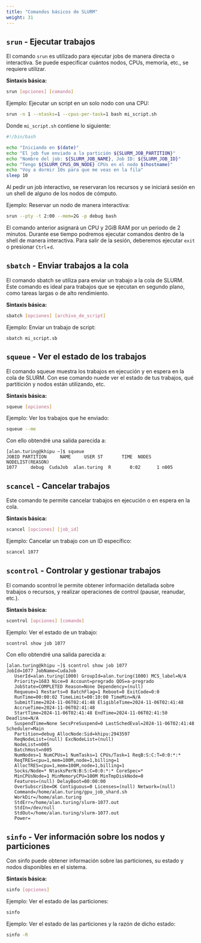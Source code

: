 ```yaml
---
title: "Comandos básicos de SLURM"
weight: 31
---
```



## `srun` - Ejecutar trabajos

El comando `srun` es utilizado para ejecutar jobs de manera directa o interactiva. Se puede especificar cuántos nodos, CPUs, memoria, etc., se requiere utilizar.

**Sintaxis básica:**

```bash
srun [opciones] [comando]
```
Ejemplo: Ejecutar un script en un solo nodo con una CPU:

```bash
srun -n 1 --ntasks=1 --cpus-per-task=1 bash mi_script.sh
```

Donde `mi_script.sh` contiene lo siguiente:

```bash
#!/bin/bash

echo "Iniciando en $(date)"
echo "El job fue enviado a la partición ${SLURM_JOB_PARTITION}"
echo "Nombre del job: ${SLURM_JOB_NAME}, Job ID: ${SLURM_JOB_ID}"
echo "Tengo ${SLURM_CPUS_ON_NODE} CPUs en el nodo $(hostname)"
echo "Voy a dormir 10s para que me veas en la fila"
sleep 10 
```
Al pedir un job interactivo, se reservaran los recursos y se iniciará sesión en un shell de alguno de los nodos de cómputo. 

Ejemplo: Reservar un nodo de manera interactiva:

```bash
srun --pty -t 2:00 --mem=2G -p debug bash
```
El comando anterior asignará un CPU y 2GiB RAM por un periodo de 2 minutos. Durante ese tiempo podremos ejecutar comandos dentro de la shell de manera interactiva. Para salir de la sesión, deberemos ejecutar `exit` o presionar `Ctrl`+`d`.


## `sbatch` - Enviar trabajos a la cola

El comando sbatch se utiliza para enviar un trabajo a la cola de SLURM. Este comando es ideal para trabajos que se ejecutan en segundo plano, como tareas largas o de alto rendimiento.

**Sintaxis básica:**

```bash
sbatch [opciones] [archivo_de_script]
```

Ejemplo: Enviar un trabajo de script:

```
sbatch mi_script.sb
```


## `squeue` - Ver el estado de los trabajos

El comando squeue muestra los trabajos en ejecución y en espera en la cola de SLURM. Con ese comando nuede ver el estado de tus trabajos, qué partitición y nodos están utilizando, etc.

**Sintaxis básica:**

```bash
squeue [opciones]
```

Ejemplo: Ver los trabajos que he enviado:

```bash
squeue --me
```
Con ello obtendré una salida parecida a:

```text
[alan.turing@khipu ~]$ squeue
JOBID PARTITION     NAME     USER ST       TIME  NODES NODELIST(REASON)
1077     debug  CudaJob  alan.turing  R       0:02      1 n005
```

## `scancel` - Cancelar trabajos

Este comando te permite cancelar trabajos en ejecución o en espera en la cola.

**Sintaxis básica:**

```bash
scancel [opciones] [job_id]
```

Ejemplo: Cancelar un trabajo con un ID específico:

```bash
scancel 1077
```

## `scontrol` - Controlar y gestionar trabajos

El comando scontrol le permite obtener información detallada sobre trabajos o recursos, y realizar operaciones de control (pausar, reanudar, etc.).

**Sintaxis básica:**

```bash
scontrol [opciones] [comando]
```

Ejemplo: Ver el estado de un trabajo:

```bash
scontrol show job 1077
```

Con ello obtendré una salida parecida a:

```text
[alan.turing@khipu ~]$ scontrol show job 1077
JobId=1077 JobName=CudaJob
   UserId=alan.turing(1000) GroupId=alan.turing(1000) MCS_label=N/A
   Priority=1683 Nice=0 Account=pregrado QOS=a-pregrado
   JobState=COMPLETED Reason=None Dependency=(null)
   Requeue=1 Restarts=0 BatchFlag=1 Reboot=0 ExitCode=0:0
   RunTime=00:00:02 TimeLimit=00:10:00 TimeMin=N/A
   SubmitTime=2024-11-06T02:41:48 EligibleTime=2024-11-06T02:41:48
   AccrueTime=2024-11-06T02:41:48
   StartTime=2024-11-06T02:41:48 EndTime=2024-11-06T02:41:50 Deadline=N/A
   SuspendTime=None SecsPreSuspend=0 LastSchedEval=2024-11-06T02:41:48 Scheduler=Main
   Partition=debug AllocNode:Sid=khipu:2943597
   ReqNodeList=(null) ExcNodeList=(null)
   NodeList=n005
   BatchHost=n005
   NumNodes=1 NumCPUs=1 NumTasks=1 CPUs/Task=1 ReqB:S:C:T=0:0:*:*
   ReqTRES=cpu=1,mem=100M,node=1,billing=1
   AllocTRES=cpu=1,mem=100M,node=1,billing=1
   Socks/Node=* NtasksPerN:B:S:C=0:0:*:* CoreSpec=*
   MinCPUsNode=1 MinMemoryCPU=100M MinTmpDiskNode=0
   Features=(null) DelayBoot=00:00:00
   OverSubscribe=OK Contiguous=0 Licenses=(null) Network=(null)
   Command=/home/alan.turing/gpu_job_shard.sh
   WorkDir=/home/alan.turing
   StdErr=/home/alan.turing/slurm-1077.out
   StdIn=/dev/null
   StdOut=/home/alan.turing/slurm-1077.out
   Power=

```
##  `sinfo` - Ver información sobre los nodos y particiones

Con sinfo puede obtener información sobre las particiones, su estado y nodos disponibles en el sistema.

**Sintaxis básica:**

```bash
sinfo [opciones]
```

Ejemplo: Ver el estado de las particiones:

```bash
sinfo
```
Ejemplo: Ver el estado de las particiones y la razón de dicho estado:

```bash
sinfo -R
```

